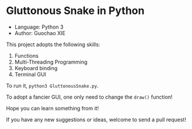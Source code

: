 # Gluttonous Snake in Python

- Language: Python 3
- Author: Guochao XIE


This project adopts the following skills:

1. Functions
2. Multi-Threading Programming
3. Keyboard binding
4. Terminal GUI

To run it, `python3 GluttonousSnake.py`.

To adopt a fancier GUI, one only need to change the `draw()` function!

Hope you can learn something from it!

If you have any new suggestions or ideas, welcome to send a pull request!